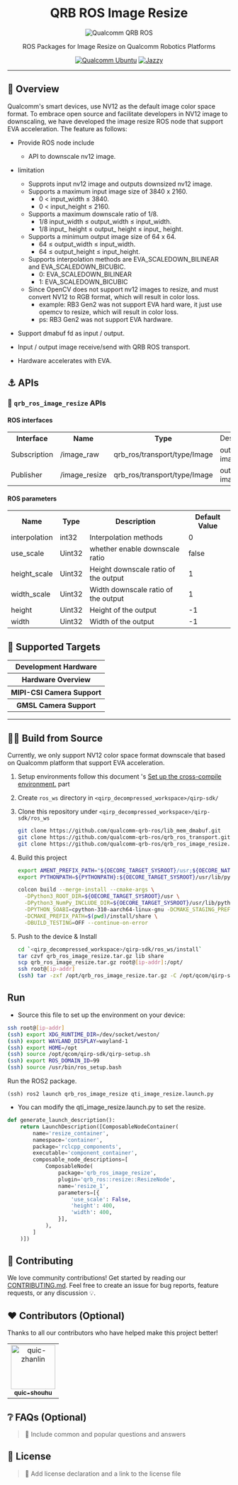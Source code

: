 <div align="center">
  <h1>QRB ROS Image Resize</h1>
  <p align="center">
    <img src="https://s7d1.scene7.com/is/image/dmqualcommprod/rb3gen2-dev-kits-hero-7" alt="Qualcomm QRB ROS" title="Qualcomm QRB ROS" />
  </p>
  <p>ROS Packages for Image Resize on Qualcomm Robotics Platforms</p>
  <a href="https://ubuntu.com/download/qualcomm-iot" target="_blank"><img src="https://img.shields.io/badge/Qualcomm%20Ubuntu-E95420?style=for-the-badge&logo=ubuntu&logoColor=white" alt="Qualcomm Ubuntu"></a>
  <a href="https://docs.ros.org/en/jazzy/" target="_blank"><img src="https://img.shields.io/badge/ROS%20Jazzy-1c428a?style=for-the-badge&logo=ros&logoColor=white" alt="Jazzy"></a>
</div>

---

## 👋 Overview

Qualcomm's smart devices, use NV12 as the default image color space format. To embrace open source and facilitate developers in NV12 image to downscaling, we have developed the image resize ROS node that support EVA acceleration. The feature as follows:

- Provide ROS node include
  - API to downscale nv12 image.

- limitation
  - Supprots input nv12 image and outputs downsized nv12 image.
  - Supports a maximum input image size of 3840 x 2160.
    - 0 < input_width ≤ 3840.
    - 0 < input_height ≤ 2160.
  - Supports a maximum downscale ratio of 1/8.
    -  1/8 input_width ≤ output_width ≤ input_width.
    -  1/8 input_ height ≤ output_ height ≤ input_ height.
  - Supports a minimum output image size of 64 x 64.
    - 64 ≤ output_width ≤ input_width.
    - 64 ≤ output_height ≤ input_height.
  - Supports interpolation methods are EVA_SCALEDOWN_BILINEAR and EVA_SCALEDOWN_BICUBIC.
    - 0: EVA_SCALEDOWN_BILINEAR
    - 1: EVA_SCALEDOWN_BICUBIC
  - Since OpenCV does not support nv12 images to resize, and must convert NV12 to RGB format, which will result in color loss.
    - example: RB3 Gen2 was not support EVA hard ware, it just use opemcv to resize, which will result in color loss.
    - ps: RB3 Gen2 was not support EVA hardware.

- Support dmabuf fd as input / output.

- Input / output image receive/send with QRB ROS transport.
- Hardware accelerates with EVA.

## ⚓ APIs

### 🔹 `qrb_ros_image_resize` APIs

#### ROS interfaces

<table>
  <tr>
    <th>Interface</th>
    <th>Name</th>
    <th>Type</th>
    <td>Description</td>
  </tr>
  <tr>
    <td>Subscription</td>
    <td>/image_raw</td>
    <td>qrb_ros/transport/type/Image</td>
    <td>output image</td>
  </tr>
  <tr>
    <td>Publisher</td>
    <td>/image_resize</td>
    <td>qrb_ros/transport/type/Image</td>
    <td>output image</td>
  </tr>
</table>

#### ROS parameters

<table>
  <tr>
    <th>Name</th>
    <th>Type</th>
    <th>Description</td>
    <th>Default Value</td>
  </tr>
  <tr>
    <td>interpolation</td>
    <td>int32</td>
    <td>Interpolation methods</td>
    <td>0</td>
  </tr>
  <tr>
    <td>use_scale</td>
    <td>Uint32</td>
    <td>whether enable downscale ratio</td>
    <td>false</td>
  </tr>
  <tr>
    <td>height_scale</td>
    <td>Uint32</td>
    <td>Height downscale ratio of the output</td>
    <td>1</td>
  </tr>
  <tr>
    <td>width_scale</td>
    <td>Uint32</td>
    <td>Width downscale ratio of the output</td>
    <td>1</td>
  </tr>
  <tr>
    <td>height</td>
    <td>Uint32</td>
    <td>Height of the output</td>
    <td>-1</td>
  </tr>
  <tr>
    <td>width</td>
    <td>Uint32</td>
    <td>Width of the output</td>
    <td>-1</td>
  </tr>
</table>

## 🎯 Supported Targets

<table >
  <tr>
    <th>Development Hardware</th>
  </tr>
  <tr>
    <th>Hardware Overview</th>
  </tr>
  <tr>
    <th>MIPI-CSI Camera Support</th>
  </tr>
  <tr>
    <th>GMSL Camera Support</th>
  </tr>
</table>

---

## 👨‍💻 Build from Source

Currently, we only support NV12 color space format downscale that based on Qualcomm platform that support EVA acceleration.

1. Setup environments follow this document 's [Set up the cross-compile environment.](https://docs.qualcomm.com/bundle/publicresource/topics/80-65220-2/develop-your-first-application_6.html?product=1601111740013072&facet=Qualcomm%20Intelligent%20Robotics%20(QIRP)%20Product%20SDK&state=releasecandidate) part

2. Create `ros_ws` directory in `<qirp_decompressed_workspace>/qirp-sdk/`

3. Clone this repository under `<qirp_decompressed_workspace>/qirp-sdk/ros_ws`
     ```bash
     git clone https://github.com/qualcomm-qrb-ros/lib_mem_dmabuf.git
     git clone https://github.com/qualcomm-qrb-ros/qrb_ros_transport.git
     git clone https://github.com/qualcomm-qrb-ros/qrb_ros_image_resize.git
     ```
4. Build this project
     ```bash
     export AMENT_PREFIX_PATH="${OECORE_TARGET_SYSROOT}/usr;${OECORE_NATIVE_SYSROOT}/usr"
     export PYTHONPATH=${PYTHONPATH}:${OECORE_TARGET_SYSROOT}/usr/lib/python3.10/site-packages

     colcon build --merge-install --cmake-args \
       -DPython3_ROOT_DIR=${OECORE_TARGET_SYSROOT}/usr \
       -DPython3_NumPy_INCLUDE_DIR=${OECORE_TARGET_SYSROOT}/usr/lib/python3.10/site-packages/numpy/core/include \
       -DPYTHON_SOABI=cpython-310-aarch64-linux-gnu -DCMAKE_STAGING_PREFIX=$(pwd)/install \
       -DCMAKE_PREFIX_PATH=$(pwd)/install/share \
       -DBUILD_TESTING=OFF --continue-on-error
     ```
5. Push to the device & Install
     ```bash
     cd `<qirp_decompressed_workspace>/qirp-sdk/ros_ws/install`
     tar czvf qrb_ros_image_resize.tar.gz lib share
     scp qrb_ros_image_resize.tar.gz root@[ip-addr]:/opt/
     ssh root@[ip-addr]
     (ssh) tar -zxf /opt/qrb_ros_image_resize.tar.gz -C /opt/qcom/qirp-sdk/usr/
     ```
## Run

- Source this file to set up the environment on your device:

```bash
ssh root@[ip-addr]
(ssh) export XDG_RUNTIME_DIR=/dev/socket/weston/
(ssh) export WAYLAND_DISPLAY=wayland-1
(ssh) export HOME=/opt
(ssh) source /opt/qcom/qirp-sdk/qirp-setup.sh
(ssh) export ROS_DOMAIN_ID=99
(ssh) source /usr/bin/ros_setup.bash

```

Run the ROS2 package.

```
(ssh) ros2 launch qrb_ros_image_resize qti_image_resize.launch.py
```

- You can modify the qti_image_resize.launch.py to set the resize.

```python
def generate_launch_description():
    return LaunchDescription([ComposableNodeContainer(
        name='resize_container',
        namespace='container',
        package='rclcpp_components',
        executable='component_container',
        composable_node_descriptions=[
            ComposableNode(
                package='qrb_ros_image_resize',
                plugin='qrb_ros::resize::ResizeNode',
                name='resize_1',
                parameters=[{
                    'use_scale': False,
                    'height': 400,
                    'width': 400,
                }],
            ),
        ]
    )])
```

## 🤝 Contributing

We love community contributions! Get started by reading our [CONTRIBUTING.md](CONTRIBUTING.md).
Feel free to create an issue for bug reports, feature requests, or any discussion 💡.

## ❤️ Contributors (Optional)

Thanks to all our contributors who have helped make this project better!

<table>
  <tr>
    <td align="center"><a href="https://github.com/quic-zhanlin"><img src="https://avatars.githubusercontent.com/u/174774501?v=4" width="100" height="100" alt="quic-zhanlin"/><br /><sub><b>quic-shouhu</b></sub></a></td>
  </tr>
</table>

## ❔ FAQs (Optional)

> 📌 Include common and popular questions and answers

## 📜 License

> 📌 Add license declaration and a link to the license file
